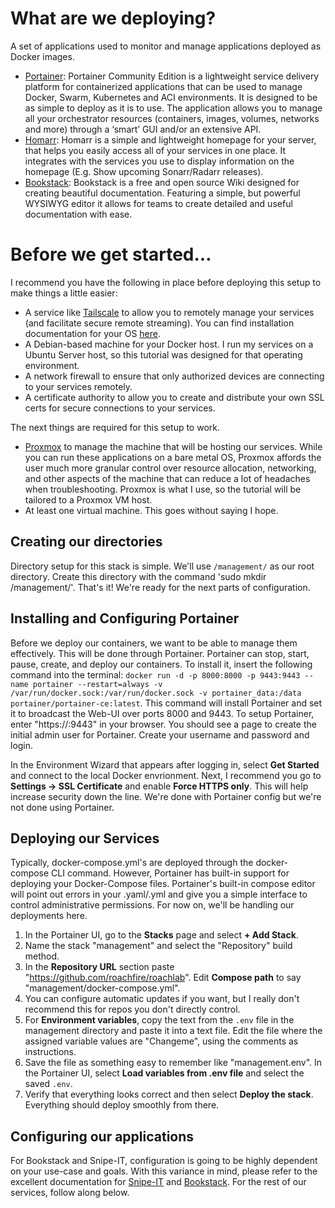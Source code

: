 # What are we deploying?
A set of applications used to monitor and manage applications deployed as Docker images.

- [Portainer](https://hub.docker.com/r/portainer/portainer-ce): Portainer Community Edition is a lightweight service delivery platform for containerized applications that can be used to manage Docker, Swarm, Kubernetes and ACI environments. It is designed to be as simple to deploy as it is to use. The application allows you to manage all your orchestrator resources (containers, images, volumes, networks and more) through a ‘smart’ GUI and/or an extensive API.
- [Homarr](https://github.com/ajnart/homarr#docker-installation): Homarr is a simple and lightweight homepage for your server, that helps you easily access all of your services in one place. It integrates with the services you use to display information on the homepage (E.g. Show upcoming Sonarr/Radarr releases).
- [Bookstack](https://hub.docker.com/r/linuxserver/bookstack): Bookstack is a free and open source Wiki designed for creating beautiful documentation. Featuring a simple, but powerful WYSIWYG editor it allows for teams to create detailed and useful documentation with ease.

# Before we get started...
I recommend you have the following in place before deploying this setup to make things a little easier:
- A service like [Tailscale](https://tailscale.com/) to allow you to remotely manage your services (and facilitate secure remote streaming). You can find installation documentation for your OS [here](https://tailscale.com/download/). 
- A Debian-based machine for your Docker host. I run my services on a Ubuntu Server host, so this tutorial was designed for that operating environment.
- A network firewall to ensure that only authorized devices are connecting to your services remotely.
- A certificate authority to allow you to create and distribute your own SSL certs for secure connections to your services. 

The next things are required for this setup to work.
- [Proxmox](https://proxmox.com/en/) to manage the machine that will be hosting our services. While you can run these applications on a bare metal OS, Proxmox affords the user much more granular control over resource allocation, networking, and other aspects of the machine that can reduce a lot of headaches when troubleshooting. Proxmox is what I use, so the tutorial will be tailored to a Proxmox VM host.
- At least one virtual machine. This goes without saying I hope.

## Creating our directories
Directory setup for this stack is simple. We'll use `/management/` as our root directory. Create this directory with the command 'sudo mkdir /management/'. That's it! We're ready for the next parts of configuration.

## Installing and Configuring Portainer
Before we deploy our containers, we want to be able to manage them effectively. This will be done through Portainer. Portainer can stop, start, pause, create, and deploy our containers. To install it, insert the following command into the terminal: `docker run -d -p 8000:8000 -p 9443:9443 --name portainer --restart=always -v /var/run/docker.sock:/var/run/docker.sock -v portainer_data:/data portainer/portainer-ce:latest`. This command will install Portainer and 
set it to broadcast the Web-UI over ports 8000 and 9443. To setup Portainer, enter "https://<dockerhostIPaddress>:9443" in your browser. You should see a page to create the initial admin user for Portainer. Create your username and password and login.

In the Environment Wizard that appears after logging in, select **Get Started** and connect to the local Docker envrionment. Next, I recommend you go to **Settings -> SSL Certificate** and enable **Force HTTPS only**. This will help increase security down the line. We're done with Portainer config but we're not done using Portainer.

## Deploying our Services
Typically, docker-compose.yml's are deployed through the docker-compose CLI command. However, Portainer has built-in support for deploying your Docker-Compose files. Portainer's built-in compose editor will point out errors in your .yaml/.yml and give you a simple interface to control administrative permissions. For now on, we'll be handling our deployments here.
1. In the Portainer UI, go to the **Stacks** page and select **+ Add Stack**.
2. Name the stack "management" and select the "Repository" build method.
3. In the **Repository URL** section paste "https://github.com/roachfire/roachlab". Edit **Compose path** to say "management/docker-compose.yml".
4. You can configure automatic updates if you want, but I really don't recommend this for repos you don't directly control.
5. For **Environment variables**, copy the text from the `.env` file in the management directory and paste it into a text file. Edit the file where the assigned variable values are "Changeme", using the comments as instructions.
6. Save the file as something easy to remember like "management.env". In the Portainer UI, select **Load variables from .env file** and select the saved `.env`.
7. Verify that everything looks correct and then select **Deploy the stack**. Everything should deploy smoothly from there.

## Configuring our applications
For Bookstack and Snipe-IT, configuration is going to be highly dependent on your use-case and goals. With this variance in mind, please refer to the excellent documentation for [Snipe-IT](https://snipe-it.readme.io/docs) and [Bookstack](https://www.bookstackapp.com/docs/). For the rest of our services, follow along below.
### 

